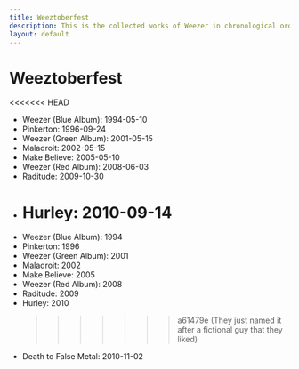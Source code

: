 ```yaml
---
title: Weeztoberfest
description: This is the collected works of Weezer in chronological order.
layout: default
---
```


# Weeztoberfest

<<<<<<< HEAD

- Weezer (Blue Album): 1994-05-10
- Pinkerton: 1996-09-24
- Weezer (Green Album): 2001-05-15
- Maladroit: 2002-05-15
- Make Believe: 2005-05-10
- Weezer (Red Album): 2008-06-03
- Raditude: 2009-10-30
- # Hurley: 2010-09-14
- Weezer (Blue Album): 1994
- Pinkerton: 1996
- Weezer (Green Album): 2001
- Maladroit: 2002
- Make Believe: 2005
- Weezer (Red Album): 2008
- Raditude: 2009
- Hurley: 2010
  > > > > > > > a61479e (They just named it after a fictional guy that they liked)
- Death to False Metal: 2010-11-02
